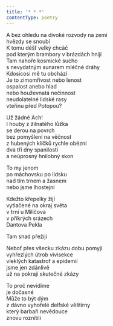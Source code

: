 ```yaml
---
title: '* * *'
contentType: poetry
---
```


<section>

A bez ohledu na divoké rozvody na zemi  
hvězdy se snoubí  
K tomu déšť velký chcáč  
pod kterým brambory v brázdách hnijí  
Tam nahoře kosmické sucho  
s nevydatným sunarem mléčné dráhy  
Kdosicosi mě tu obchází  
Je to zimomřivost nebo lenost  
ospalost anebo hlad  
nebo houževnatá nečinnost  
neudolatelné lidské rasy  
vteřinu před Potopou?

Už žádné Ach!  
I houby z žilnatého lůžka  
se derou na povrch  
bez pomyšlení na věčnost  
z hubených klíčků rychle obézní  
dva tři dny spanilosti  
a neúprosný hnilobný skon

To my jenom  
po máchovsku po lidsku  
nad tím trnem a žasnem  
nebo jsme lhostejní

Kdežto křepelky žijí  
vytlačené na okraj světa  
v trní u Milíčova  
v příkrých srázech  
Dantova Pekla

Tam snad přežijí

Neboť přes všecku zkázu dobu pomyjí  
vyhřezlých útrob vivisekce  
vleklých katastrof a epidemií  
jsme jen zdánlivě  
už na pokraji skutečné zkázy

To proč nevidíme  
je dočasné  
Může to být dým  
z dávno vyhořelé delfské věštírny  
který barbaři nevědouce  
znovu roznítili

</section>
